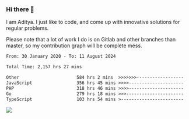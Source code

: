 ### Hi there 👋

I am Aditya. I just like to code, and come up with innovative solutions for regular problems.

Please note that a lot of work I do is on Gitlab and other branches than master, so my contribution graph will be complete mess.

<!--START_SECTION:waka-->

```txt
From: 30 January 2020 - To: 11 August 2024

Total Time: 2,157 hrs 27 mins

Other                      584 hrs 2 mins  >>>>>>>------------------   27.07 %
JavaScript                 356 hrs 45 mins >>>>---------------------   16.54 %
PHP                        318 hrs 46 mins >>>>---------------------   14.78 %
Go                         279 hrs 18 mins >>>----------------------   12.95 %
TypeScript                 103 hrs 54 mins >------------------------   04.82 %
```

<!--END_SECTION:waka-->

![](https://komarev.com/ghpvc/?username=BrainBuzzer)
